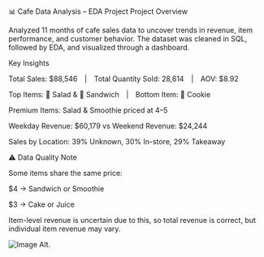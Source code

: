 📊 Cafe Data Analysis – EDA Project
Project Overview

Analyzed 11 months of cafe sales data to uncover trends in revenue, item performance, and customer behavior.
The dataset was cleaned in SQL, followed by EDA, and visualized through a dashboard.

Key Insights

Total Sales: $88,546 | Total Quantity Sold: 28,614 | AOV: $8.92

Top Items: 🥗 Salad & 🥪 Sandwich | Bottom Item: 🍪 Cookie

Premium Items: Salad & Smoothie priced at $4–$5

Weekday Revenue: $60,179 vs Weekend Revenue: $24,244

Sales by Location: 39% Unknown, 30% In-store, 29% Takeaway

⚠️ Data Quality Note

Some items share the same price:

$4 → Sandwich or Smoothie

$3 → Cake or Juice

Item-level revenue is uncertain due to this, so total revenue is correct, but individual item revenue may vary.

 ![Image Alt]().

